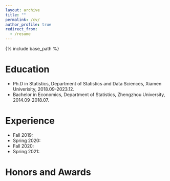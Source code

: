 ```yaml
---
layout: archive
title: ""
permalink: /cv/
author_profile: true
redirect_from:
  - /resume
---
```


{% include base_path %}

Education
======
* Ph.D in Statistics, Department of Statistics and Data Sciences, Xiamen Univerisity, 2018.09-2023.12.
* Bachelor in Economics, Department of Statistics, Zhengzhou University, 2014.09-2018.07.

Experience
======

* Fall 2019:
* Spring 2020: 
* Fall 2020: 
* Spring 2021:

Honors and Awards
======
  
